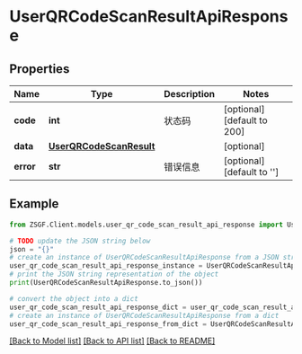 # UserQRCodeScanResultApiResponse


## Properties

Name | Type | Description | Notes
------------ | ------------- | ------------- | -------------
**code** | **int** | 状态码 | [optional] [default to 200]
**data** | [**UserQRCodeScanResult**](UserQRCodeScanResult.md) |  | [optional] 
**error** | **str** | 错误信息 | [optional] [default to '']

## Example

```python
from ZSGF.Client.models.user_qr_code_scan_result_api_response import UserQRCodeScanResultApiResponse

# TODO update the JSON string below
json = "{}"
# create an instance of UserQRCodeScanResultApiResponse from a JSON string
user_qr_code_scan_result_api_response_instance = UserQRCodeScanResultApiResponse.from_json(json)
# print the JSON string representation of the object
print(UserQRCodeScanResultApiResponse.to_json())

# convert the object into a dict
user_qr_code_scan_result_api_response_dict = user_qr_code_scan_result_api_response_instance.to_dict()
# create an instance of UserQRCodeScanResultApiResponse from a dict
user_qr_code_scan_result_api_response_from_dict = UserQRCodeScanResultApiResponse.from_dict(user_qr_code_scan_result_api_response_dict)
```
[[Back to Model list]](../README.md#documentation-for-models) [[Back to API list]](../README.md#documentation-for-api-endpoints) [[Back to README]](../README.md)


